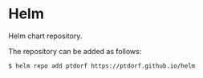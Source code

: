 # Helm

Helm chart repository.

The repository can be added as follows:

```
$ helm repo add ptdorf https://ptdorf.github.io/helm
```
